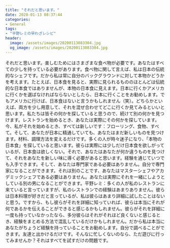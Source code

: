 ```yaml
---
title: "それだと思います。"
date: 2020-01-13 08:37:44
categories:
- General
tags:
- "平野レミの早わざレシピ"
header:
  image: /assets/images/20200113083304.jpg
  og_image: /assets/images/20200113083304.jpg
---
```


それだと思います。楽しむためにはさまざまな食べ物が必要です。あなたはすべての少しを持っている必要があります。食べ物に関して言えば、私は日本の伝統的なシェフです。だから私は常に自分のバックグラウンドに対して本物かどうかを考えます。たとえば、日本食を見ると、実際に見られるもののほとんどは伝統的な日本食ではありませんが、本物の日本食に見えます。日本に行くかアメリカに行くかを選ばなければならないとしたら、日本に行くことをお勧めします。でもアメリカに行けば、日本食はないと言うかもしれません（笑）。どちらかといえば、両方を少し用意して、それを混ぜ合わせてどこに行くか見てみるといいと思います。私たちは皆その何かを探していると思うので、続けて別の何かを見つけます。レストランを始めるとき、あなたは実際にその何かを探しています。今、私がそれを始めるとき、すべては新しいです：フローリング、食物、すべて。そして、あなたが日本に精通していても、あなたはまだ新しいものを見つけます。材料、調理方法を変えるだけです。多くの人が時々迷子になり、「本物の日本食」を探していると思います。彼らは実際には少しだけ日本食を欲しがっているが、日本食は欲しくない。それで、あなたはあなたが何か違うものを見つけて、それをあなたを新しい味に導く必要があると思います。経験を通じていつでも入手できます。そして、あなたは専門家である必要はありません。自分で専門家になることができます。それは別のことです、あなたはマスターシェフやアカデミックシェフである必要はありません。あなたは実際にそれを一緒にしようとしている別の男になることができます。平野レミ：多くの人が私のレストランに来ていると言っていますが、私のレストランでの経験はあまりありません。彼らは日本料理が好きだと言っているが、私は彼らはあまり詳細に試したことはないと思う。ですから、もし彼らがそれを詳細に知っていれば、彼らは本当にそれが何であるかを伝えることができると感じるかもしれません。彼らがそれを詳細に一度も持っていなかったなら、多分彼らはそれがそれほど良くないと感じるとき、経験をまとめる方法で混乱しているだけかもしれません。だから私は本当にあなたがちょうど経験を持っていることをお勧めします。自分で調べることができます。友達と出かけるだけです。そんなに忙しくないのなら、ただ遊びに行ってみませんか？それはすべてを試すだけの問題です。
